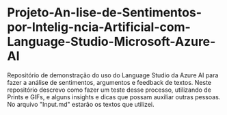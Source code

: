 # Projeto-An-lise-de-Sentimentos-por-Intelig-ncia-Artificial-com-Language-Studio-Microsoft-Azure-AI
Repositório de demonstração do uso do Language Studio da Azure AI para fazer a análise de sentimentos, argumentos e feedback de textos. Neste repositório descrevo como fazer um teste desse processo, utilizando de Prints e GIFs, e alguns insights e dicas que possam auxiliar outras pessoas. No arquivo "Input.md" estarão os textos que utilizei.
